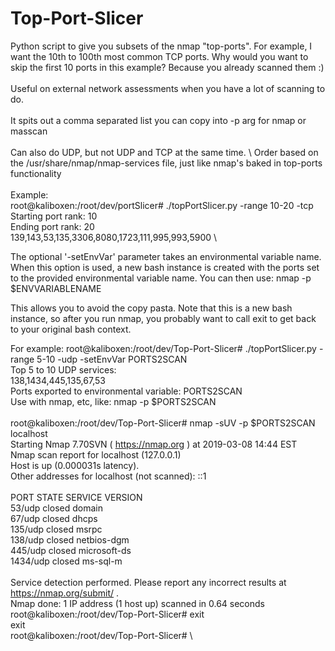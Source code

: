 # Top-Port-Slicer
Python script to give you subsets of the nmap "top-ports". For example, I want the 10th to 100th most common TCP ports. Why would you want to skip the first 10 ports in this example? Because you already scanned them :) \
 \
Useful on external network assessments when you have a lot of scanning to do. \
 \
It spits out a comma separated list you can copy into -p arg for nmap or masscan \
 \
Can also do UDP, but not UDP and TCP at the same time. \ 
Order based on the /usr/share/nmap/nmap-services file, just like nmap's baked in top-ports functionality \
 \
Example: \
root@kaliboxen:/root/dev/portSlicer# ./topPortSlicer.py \-range 10\-20 -tcp \
Starting port rank: 10 \
Ending port rank: 20 \
139,143,53,135,3306,8080,1723,111,995,993,5900 \


The optional '\-setEnvVar' parameter takes an environmental variable name. When this option is used, a new bash instance is created with the ports set to the provided environmental variable name. You can then use:
nmap \-p $ENVVARIABLENAME

This allows you to avoid the copy pasta. Note that this is a new bash instance, so after you run nmap, you probably want to call exit to get back to your original bash context. 

For example:
root@kaliboxen:/root/dev/Top-Port-Slicer# ./topPortSlicer.py \-range 5\-10 -udp \-setEnvVar PORTS2SCAN \
Top 5 to 10 UDP services: \
138,1434,445,135,67,53 \
Ports exported to environmental variable: PORTS2SCAN \
Use with nmap, etc, like: nmap \-p $PORTS2SCAN \
 \
root@kaliboxen:/root/dev/Top\-Port\-Slicer# nmap \-sUV \-p $PORTS2SCAN localhost \
Starting Nmap 7.70SVN ( https://nmap.org ) at 2019-03-08 14:44 EST \
Nmap scan report for localhost (127.0.0.1) \
Host is up (0.000031s latency). \
Other addresses for localhost (not scanned): ::1 \
 \
PORT     STATE  SERVICE      VERSION \
53/udp   closed domain \
67/udp   closed dhcps \
135/udp  closed msrpc \
138/udp  closed netbios\-dgm \
445/udp  closed microsoft\-ds \
1434/udp closed ms\-sql\-m \
 \
Service detection performed. Please report any incorrect results at https://nmap.org/submit/ . \
Nmap done: 1 IP address (1 host up) scanned in 0.64 seconds \
root@kaliboxen:/root/dev/Top\-Port\-Slicer# exit \
exit \
root@kaliboxen:/root/dev/Top\-Port\-Slicer#  \
